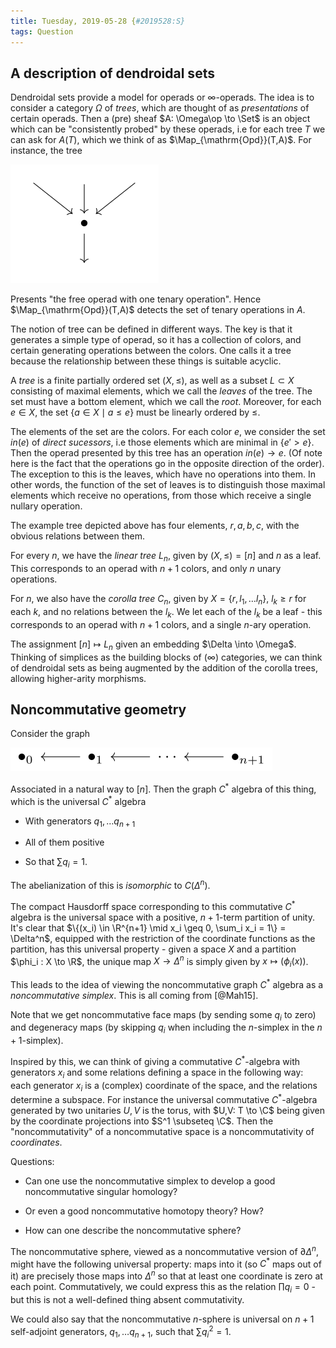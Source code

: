 ```yaml
---
title: Tuesday, 2019-05-28 {#2019528:S}
tags: Question
---
```

A description of dendroidal sets
--------------------------------

Dendroidal sets provide a model for operads or $\infty$-operads. The
idea is to consider a category $\Omega$ of *trees*, which are thought of
as *presentations* of certain operads. Then a (pre) sheaf
$A: \Omega\op \to \Set$ is an object which can be "consistently probed"
by these operads, i.e for each tree $T$ we can ask for $A(T)$, which we
think of as $\Map_{\mathrm{Opd}}(T,A)$. For instance, the tree

![](/images/2a514cdddf3d2debf0d241b9bda10e937ff2e748.svg)

Presents "the free operad with one tenary operation". Hence
$\Map_{\mathrm{Opd}}(T,A)$ detects the set of tenary operations in $A$.

The notion of tree can be defined in different ways. The key is that it
generates a simple type of operad, so it has a collection of colors, and
certain generating operations between the colors. One calls it a tree
because the relationship between these things is suitable acyclic.

A *tree* is a finite partially ordered set $(X,\leq)$, as well as a
subset $L \subset X$ consisting of maximal elements, which we call the
*leaves* of the tree. The set must have a bottom element, which we call
the *root*. Moreover, for each $e\in X$, the set
$\{a \in X \mid a \leq e\}$ must be linearly ordered by $\leq$.

The elements of the set are the colors. For each color $e$, we consider
the set $in(e)$ of *direct sucessors*, i.e those elements which are
minimal in $\{e' > e\}$. Then the operad presented by this tree has an
operation $in(e) \to e$. (Of note here is the fact that the operations
go in the opposite direction of the order). The exception to this is the
leaves, which have no operations into them. In other words, the function
of the set of leaves is to distinguish those maximal elements which
receive no operations, from those which receive a single nullary
operation.

The example tree depicted above has four elements, $r,a,b,c$, with the
obvious relations between them.

For every $n$, we have the *linear tree* $L_n$, given by
$(X,\leq) = [n]$ and $n$ as a leaf. This corresponds to an operad with
$n+1$ colors, and only $n$ unary operations.

For $n$, we also have the *corolla tree* $C_n$, given by
$X = \{r, l_1, \dots l_n\}$, $l_k \geq r$ for each $k$, and no relations
between the $l_k$. We let each of the $l_k$ be a leaf - this corresponds
to an operad with $n+1$ colors, and a single $n$-ary operation.

The assignment $[n] \mapsto L_n$ given an embedding
$\Delta \into \Omega$. Thinking of simplices as the building blocks of
($\infty$) categories, we can think of dendroidal sets as being
augmented by the addition of the corolla trees, allowing higher-arity
morphisms.

Noncommutative geometry
-----------------------

Consider the graph

![](/images/5af53526058d9461a3a22bab53d82c761985230f.svg)

Associated in a natural way to $[n]$. Then the graph $C^*$ algebra of
this thing, which is the universal $C^*$ algebra

-   With generators $q_1, \dots q_{n+1}$

-   All of them positive

-   So that $\sum q_i =1$.

The abelianization of this is *isomorphic* to $C(\Delta^n)$.

The compact Hausdorff space corresponding to this commutative $C^*$
algebra is the universal space with a positive, $n+1$-term partition of
unity. It's clear that
$\{(x_i) \in \R^{n+1} \mid x_i \geq 0, \sum_i x_i = 1\} = \Delta^n$,
equipped with the restriction of the coordinate functions as the
partition, has this universal property - given a space $X$ and a
partition $\phi_i : X \to \R$, the unique map $X \to \Delta^n$ is simply
given by $x \mapsto (\phi_i(x))$.

This leads to the idea of viewing the noncommutative graph $C^*$ algebra
as a *noncommutative simplex*. This is all coming from [@Mah15].

Note that we get noncommutative face maps (by sending some $q_i$ to
zero) and degeneracy maps (by skipping $q_i$ when including the
$n$-simplex in the $n+1$-simplex).

Inspired by this, we can think of giving a commutative $C^*$-algebra
with generators $x_i$ and some relations defining a space in the
following way: each generator $x_i$ is a (complex) coordinate of the
space, and the relations determine a subspace. For instance the
universal commutative $C^*$-algebra generated by two unitaries $U,V$ is
the torus, with $U,V: T \to \C$ being given by the coordinate
projections into $S^1 \subseteq \C$. Then the "noncommutativity" of a
noncommutative space is a noncommutativity of *coordinates*.

Questions:

-   Can one use the noncommutative simplex to develop a good
    noncommutative singular homology?

-   Or even a good noncommutative homotopy theory? How?

-   How can one describe the noncommutative sphere?

The noncommutative sphere, viewed as a noncommutative version of
$\partial \Delta^n$, might have the following universal property: maps
into it (so $C^*$ maps out of it) are precisely those maps into
$\Delta^n$ so that at least one coordinate is zero at each point.
Commutatively, we could express this as the relation $\prod q_i = 0$ -
but this is not a well-defined thing absent commutativity.

We could also say that the noncommutative $n$-sphere is universal on
$n+1$ self-adjoint generators, $q_1, \dots q_{n+1}$, such that
$\sum q_i^2 = 1$.
